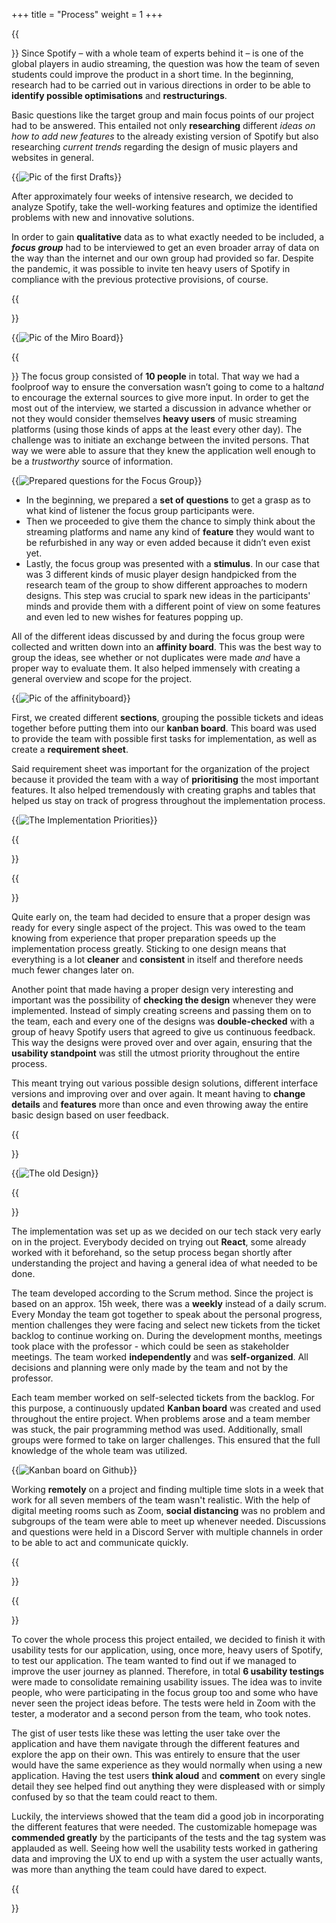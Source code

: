 +++
title = "Process"
weight = 1
+++

{{<section title="Research">}}
Since Spotify – with a whole team of experts behind it – is one of the global players in audio streaming, the question was how the team of seven students could improve the product in a short time. In the beginning, research had to be carried out in various directions in order to be able to **identify possible optimisations** and **restructurings**. 

Basic questions like the target group and main focus points of our project had to be answered. This entailed not only **researching** different *ideas on how to add new features* to the already existing version of Spotify but also researching *current trends* regarding the design of music players and websites in general. 


{{<image src="Miroboard_1.jpg" alt="Pic of the first Drafts" caption="Draft of the process">}}

After approximately four weeks of intensive research, we decided to analyze Spotify, take the well-working features and optimize the identified problems with new and innovative solutions.

In order to gain **qualitative** data as to what exactly needed to be included, a ***focus group*** had to be interviewed to get an even broader array of data on the way than the internet and our own group had provided so far. Despite the pandemic, it was possible to invite ten heavy users of Spotify in compliance with the previous protective provisions, of course.


{{</section>}}

{{<image src="Miroboard_4.jpg" alt="Pic of the Miro Board" caption="First Idea Board">}}

{{<section title="Focus Group">}}
The focus group consisted of **10 people** in total. That way we had a foolproof way to ensure the conversation wasn’t going to come to a halt*and* to encourage the external sources to give more input. In order to get the most out of the interview, we started a discussion in advance whether or not they would consider themselves **heavy users** of music streaming platforms (using those kinds of apps at the least every other day). The challenge was to initiate an exchange between the invited persons.
That way we were able to assure that they knew the application well enough to be a *trustworthy* source of information. 


{{<image src="FocusGroupQs.PNG" alt="Prepared questions for the Focus Group" caption="Focus Group Cycle">}}

 - In the beginning, we prepared a **set of questions** to get a grasp as to what kind of listener the focus group participants were.
 - Then we proceeded to give them the chance to simply think about the streaming platforms and name any kind of **feature** they would want to be refurbished in any way or even added because it didn’t even exist yet.
 - Lastly, the focus group was presented with a **stimulus**. In our case that was 3 different kinds of music player design handpicked from the research team of the group to show different approaches to modern designs. This step was crucial to spark new ideas in the participants' minds and provide them with a different point of view on some features and even led to new wishes for features popping up. 


All of the different ideas discussed by and during the focus group were collected and written down into an **affinity board**. This was the best way to group the ideas, see whether or not duplicates were made *and* have a proper way to evaluate them. It also helped immensely with creating a general overview and scope for the project.

{{<image src="Affinityboard.jpg" alt="Pic of the affinityboard" caption="The Affinityboard">}}

First, we created different **sections**, grouping the possible tickets and ideas together before putting them into our **kanban board**. This board was used to provide the team with possible first tasks for implementation, as well as create a **requirement sheet**.

Said requirement sheet was important for the organization of the project because it provided the team with a way of **prioritising** the most important features. It also helped tremendously with creating graphs and tables that helped us stay on track of progress throughout the implementation process. 

{{<image src="Priorities_new_alpha.PNG" alt="The Implementation Priorities" caption="Priority Graph">}}

{{</section>}}

{{<section title="Design">}}

Quite early on, the team had decided to ensure that a proper design was ready for every single aspect of the project. This was owed to the team knowing from experience that proper preparation speeds up the implementation process greatly. Sticking to one design means that everything is a lot **cleaner** and **consistent** in itself and therefore needs much fewer changes later on. 

Another point that made having a proper design very interesting and important was the possibility of **checking the design** whenever they were implemented. Instead of simply creating screens and passing them on to the team, each and every one of the designs was **double-checked** with a group of heavy Spotify users that agreed to give us continuous feedback. 
This way the designs were proved over and over again, ensuring that the **usability standpoint** was still the utmost priority throughout the entire process. 

This meant trying out various possible design solutions, different interface versions and improving over and over again. It meant having to **change details** and **features** more than once and even throwing away the entire basic design based on user feedback. 

{{</section>}}

{{<image src="DesignChange.PNG" alt="The old Design" caption="Old Design vs New Design">}}




{{<section title="Implementation">}}

The implementation was set up as we decided on our tech stack very early on in the project. Everybody decided on trying out **React**, some already worked with it beforehand, so the setup process began shortly after understanding the project and having a general idea of what needed to be done.

The team developed according to the Scrum method. Since the project is based on an approx. 15h week, there was a **weekly** instead of a daily scrum. Every Monday the team got together to speak about the personal progress, mention challenges they were facing and select new tickets from the ticket backlog to continue working on. During the development months, meetings took place with the professor - which could be seen as stakeholder meetings. The team worked **independently** and was **self-organized**. All decisions and planning were only made by the team and not by the professor. 

Each team member worked on self-selected tickets from the backlog. For this purpose, a continuously updated **Kanban board** was created and used throughout the entire project. When problems arose and a team member was stuck, the pair programming method was used. Additionally, small groups were formed to take on larger challenges. This ensured that the full knowledge of the whole team was utilized.  

{{<image src="Kanban.PNG" alt="Kanban board on Github" caption="Project on Github">}}

Working **remotely** on a project and finding multiple time slots in a week that work for all seven members of the team wasn't realistic. 
With the help of digital meeting rooms such as Zoom, **social distancing** was no problem and subgroups of the team were able to meet up whenever needed. Discussions and questions were held in a Discord Server with multiple channels in order to be able to act and communicate quickly.

{{</section>}}


{{<section title="User Testing">}}

To cover the whole process this project entailed, we decided to finish it with usability tests for our application, using, once more, heavy users of Spotify, to test our application. The team wanted to find out if we managed to improve the user journey as planned. Therefore, in total **6 usability testings** were made to consolidate remaining usability issues. The idea was to invite people, who were participating in the focus group too and some who have never seen the project ideas before. The tests were held in Zoom with the tester, a moderator and a second person from the team, who took notes. 

The gist of user tests like these was letting the user take over the application and have them navigate through the different features and explore the app on their own. This was entirely to ensure that the user would have the same experience as they would normally when using a new application. Having the test users **think aloud** and **comment** on every single detail they see helped find out anything they were displeased with or simply confused by so that the team could react to them.

Luckily, the interviews showed that the team did a good job in incorporating the different features that were needed. The customizable homepage was **commended greatly** by the participants of the tests and the tag system was applauded as well.
Seeing how well the usability tests worked in gathering data and improving the UX to end up with a system the user actually wants, was more than anything the team could have dared to expect.

{{</section>}}
